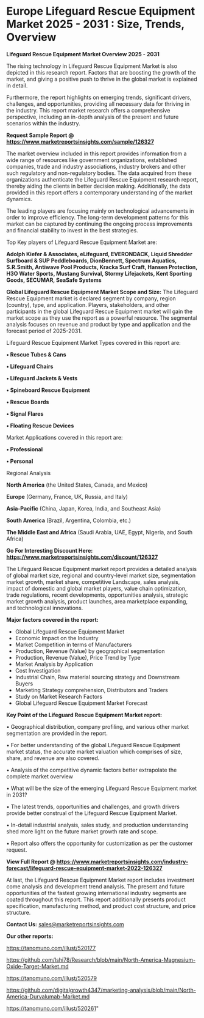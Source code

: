 # Europe Lifeguard Rescue Equipment Market 2025 - 2031 : Size, Trends, Overview

<Strong> Lifeguard Rescue Equipment Market Overview 2025 - 2031</strong>

The rising technology in Lifeguard Rescue Equipment Market is also depicted in this research report. Factors that are boosting the growth of the market, and giving a positive push to thrive in the global market is explained in detail.

Furthermore, the report highlights on emerging trends, significant drivers, challenges, and opportunities, providing all necessary data for thriving in the industry. This report market research offers a comprehensive perspective, including an in-depth analysis of the present and future scenarios within the industry.

<strong>Request Sample Report @ <a href=https://www.marketreportsinsights.com/sample/126327>https://www.marketreportsinsights.com/sample/126327</a></strong>

The market overview included in this report provides information from a wide range of resources like government organizations, established companies, trade and industry associations, industry brokers and other such regulatory and non-regulatory bodies. The data acquired from these organizations authenticate the Lifeguard Rescue Equipment research report, thereby aiding the clients in better decision making. Additionally, the data provided in this report offers a contemporary understanding of the market dynamics.

The leading players are focusing mainly on technological advancements in order to improve efficiency. The long-term development patterns for this market can be captured by continuing the ongoing process improvements and financial stability to invest in the best strategies.

Top Key players of Lifeguard Rescue Equipment Market are:

<strong>Adolph Kiefer & Associates, eLifeguard, EVERONDACK, Liquid Shredder Surfboard & SUP Peddleboards, DionBennett, Spectrum Aquatics, S.R.Smith, Antiwave Pool Products, Kracka Surf Craft, Hansen Protection, H3O Water Sports, Mustang Survival, Stormy Lifejackets, Kent Sporting Goods, SECUMAR, SeaSafe Systems</strong>

<strong><b>Global Lifeguard Rescue Equipment Market Scope and Size:</b></strong>
The Lifeguard Rescue Equipment market is declared segment by company, region (country), type, and application. Players, stakeholders, and other participants in the global Lifeguard Rescue Equipment market will gain the market scope as they use the report as a powerful resource. The segmental analysis focuses on revenue and product by type and application and the forecast period of 2025-2031.

Lifeguard Rescue Equipment Market Types covered in this report are:

<strong>• Rescue Tubes & Cans

• Lifeguard Chairs

• Lifeguard Jackets & Vests

• Spineboard Rescue Equipment

• Rescue Boards

• Signal Flares

• Floating Rescue Devices</strong>

Market Applications covered in this report are:

<strong>• Professional

• Personal</strong> 

Regional Analysis

<strong>North America</strong> (the United States, Canada, and Mexico)

<strong>Europe</strong> (Germany, France, UK, Russia, and Italy)

<strong>Asia-Pacific</strong> (China, Japan, Korea, India, and Southeast Asia)

<strong>South America</strong> (Brazil, Argentina, Colombia, etc.)

<strong>The Middle East and Africa</strong> (Saudi Arabia, UAE, Egypt, Nigeria, and South Africa)

<strong>Go For Interesting Discount Here: <a href=https://www.marketreportsinsights.com/discount/126327>https://www.marketreportsinsights.com/discount/126327</a></strong>

The Lifeguard Rescue Equipment market report provides a detailed analysis of global market size, regional and country-level market size, segmentation market growth, market share, competitive Landscape, sales analysis, impact of domestic and global market players, value chain optimization, trade regulations, recent developments, opportunities analysis, strategic market growth analysis, product launches, area marketplace expanding, and technological innovations.

<strong><b>Major factors covered in the report:</b></strong>
<ul>
  <li>Global Lifeguard Rescue Equipment Market </li>
  <li>Economic Impact on the Industry</li>
  <li>Market Competition in terms of Manufacturers</li>
  <li>Production, Revenue (Value) by geographical segmentation</li>
  <li>Production, Revenue (Value), Price Trend by Type</li>
  <li>Market Analysis by Application</li>
  <li>Cost Investigation</li>
  <li>Industrial Chain, Raw material sourcing strategy and Downstream Buyers</li>
  <li>Marketing Strategy comprehension, Distributors and Traders</li>
  <li>Study on Market Research Factors</li>
  <li>Global Lifeguard Rescue Equipment Market Forecast</li>
</ul>

<strong><b>Key Point of the Lifeguard Rescue Equipment Market report:</b></strong>

• Geographical distribution, company profiling, and various other market segmentation are provided in the report.

• For better understanding of the global Lifeguard Rescue Equipment market status, the accurate market valuation which comprises of size, share, and revenue are also covered.

• Analysis of the competitive dynamic factors better extrapolate the complete market overview

• What will be the size of the emerging Lifeguard Rescue Equipment market in 2031?

• The latest trends, opportunities and challenges, and growth drivers provide better construal of the Lifeguard Rescue Equipment Market.

• In-detail industrial analysis, sales study, and production understanding shed more light on the future market growth rate and scope.

• Report also offers the opportunity for customization as per the customer request.

<strong><b>View Full Report @ <a href=https://www.marketreportsinsights.com/industry-forecast/lifeguard-rescue-equipment-market-2022-126327>https://www.marketreportsinsights.com/industry-forecast/lifeguard-rescue-equipment-market-2022-126327</a></b></strong>


At last, the Lifeguard Rescue Equipment Market report includes investment come analysis and development trend analysis. The present and future opportunities of the fastest growing international industry segments are coated throughout this report. This report additionally presents product specification, manufacturing method, and product cost structure, and price structure.

<strong>Contact Us:</strong>
sales@marketreportsinsights.com

<strong>Our other reports:</strong>

<a href=https://tanomuno.com/illust/520177>https://tanomuno.com/illust/520177</a>

<a href=https://github.com/Ishi78/Research/blob/main/North-America-Magnesium-Oxide-Target-Market.md>https://github.com/Ishi78/Research/blob/main/North-America-Magnesium-Oxide-Target-Market.md</a>

<a href=https://tanomuno.com/illust/520579>https://tanomuno.com/illust/520579</a>

<a href=https://github.com/digitalgrowth4347/marketing-analysis/blob/main/North-America-Durvalumab-Market.md>https://github.com/digitalgrowth4347/marketing-analysis/blob/main/North-America-Durvalumab-Market.md</a>

<a href=https://tanomuno.com/illust/520261>https://tanomuno.com/illust/520261</a>"
